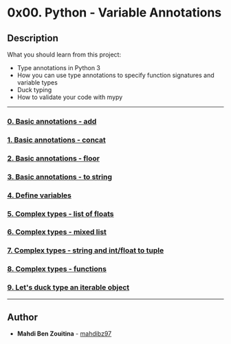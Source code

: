 # 0x00. Python - Variable Annotations

## Description
What you should learn from this project:

* Type annotations in Python 3
* How you can use type annotations to specify function signatures and variable types
* Duck typing
* How to validate your code with mypy

---

### [0. Basic annotations - add](./0-add.py)

### [1. Basic annotations - concat](./1-concat.py)

### [2. Basic annotations - floor](./2-floor.py)

### [3. Basic annotations - to string](./3-to_str.py)

### [4. Define variables](./4-define_variables.py)

### [5. Complex types - list of floats](./5-sum_list.py)

### [6. Complex types - mixed list](./6-sum_mixed_list.py)

### [7. Complex types - string and int/float to tuple](./7-to_kv.py)

### [8. Complex types - functions](./8-make_multiplier.py)

### [9. Let's duck type an iterable object](./9-element_length.py)


---

## Author
* **Mahdi Ben Zouitina** - [mahdibz97](https://github.com/mahdibz97)